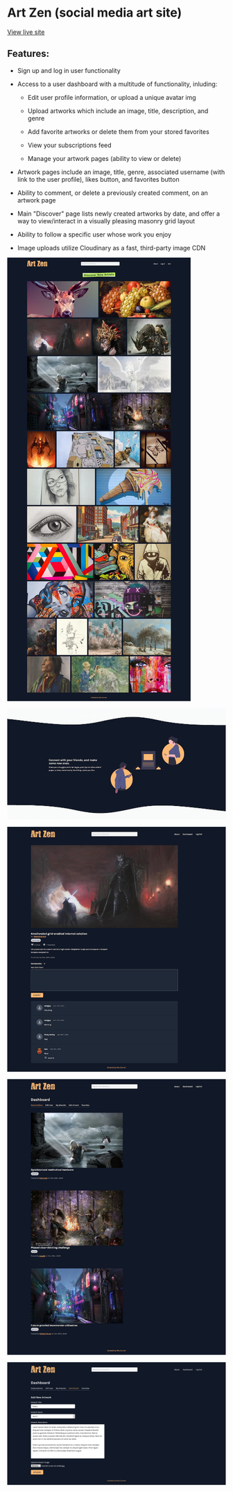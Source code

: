 # Art Zen (social media art site)

[View live site](https://apcurran-art-zen.herokuapp.com/)

## Features:

- Sign up and log in user functionality

- Access to a user dashboard with a multitude of functionality, inluding:

    - Edit user profile information, or upload a unique avatar img

    - Upload artworks which include an image, title, description, and genre

    - Add favorite artworks or delete them from your stored favorites

    - View your subscriptions feed

    - Manage your artwork pages (ability to view or delete)

- Artwork pages include an image, title, genre, associated username (with link to the user profile), likes button, and favorites button

- Ability to comment, or delete a previously created comment, on an artwork page

- Main "Discover" page lists newly created artworks by date, and offer a way to view/interact in a visually pleasing masonry grid layout

- Ability to follow a specific user whose work you enjoy

- Image uploads utilize Cloudinary as a fast, third-party image CDN

![Discover page](./readme-imgs/discover.jpg)

![About page](./readme-imgs/about.jpg)

![Artwork page](./readme-imgs/artwork-view.jpg)

![Dashboard subscriptions page](./readme-imgs/dashboard-subscriptions.jpg)

![Dashboard artwork upload page](./readme-imgs/dashboard-upload-artwork.png)